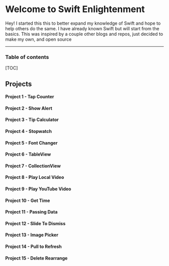 Welcome to Swift Enlightenment
===================

Hey! I started this this to better expand my knowledge of Swift and hope to help others do the same. I have already known Swift but will start from the basics. This was inspired by a couple other blogs and repos, just decided to make my own, and open source <i class="icon-smile"></i>

----------

### Table of contents

[TOC]



Projects
-------------

#### <i class="icon-star"></i>Project 1 - Tap Counter
#### <i class="icon-star"></i>Project 2 - Show Alert
#### <i class="icon-star"></i>Project 3 - Tip Calculator
#### <i class="icon-star"></i>Project 4 - Stopwatch
#### <i class="icon-star"></i>Project 5 - Font Changer
#### <i class="icon-star"></i>Project 6 - TableView
#### <i class="icon-star"></i>Project 7 - CollectionView
#### <i class="icon-star"></i>Project 8 - Play Local Video
#### <i class="icon-star"></i>Project 9 - Play YouTube Video
#### <i class="icon-star"></i>Project 10 - Get Time
#### <i class="icon-star"></i>Project 11 - Passing Data
#### <i class="icon-star"></i>Project 12 - Slide To Dismiss
#### <i class="icon-star"></i>Project 13 - Image Picker
#### <i class="icon-star"></i>Project 14 - Pull to Refresh
#### <i class="icon-star"></i>Project 15 - Delete Rearrange